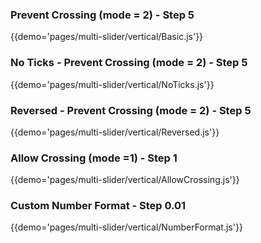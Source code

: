 ### Prevent Crossing (mode = 2) - Step 5 
{{demo='pages/multi-slider/vertical/Basic.js'}}

### No Ticks - Prevent Crossing (mode = 2) - Step 5
{{demo='pages/multi-slider/vertical/NoTicks.js'}}

### Reversed - Prevent Crossing (mode = 2) - Step 5 
{{demo='pages/multi-slider/vertical/Reversed.js'}}

### Allow Crossing (mode =1) - Step 1
{{demo='pages/multi-slider/vertical/AllowCrossing.js'}}

### Custom Number Format - Step 0.01
{{demo='pages/multi-slider/vertical/NumberFormat.js'}}
